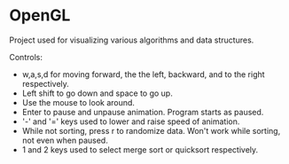 # OpenGL
Project used for visualizing various algorithms and data structures.

Controls:
- w,a,s,d for moving forward, the the left, backward, and to the right respectively.
- Left shift to go down and space to go up.
- Use the mouse to look around.
- Enter to pause and unpause animation. Program starts as paused.
- '-' and '=' keys used to lower and raise speed of animation.
- While not sorting, press r to randomize data. Won't work while sorting, not even when paused.
- 1 and 2 keys used to select merge sort or quicksort respectively. 
